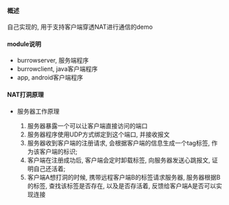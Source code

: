 #### 概述

自己实现的, 用于支持客户端穿透NAT进行通信的demo

#### module说明

* burrowserver, 服务端程序
* burrowclient, java客户端程序
* app, android客户端程序

#### NAT打洞原理

* 服务器工作原理

	1. 服务器暴露一个可以让客户端直接访问的端口
	2. 服务器程序使用UDP方式绑定到这个端口, 并接收报文
	3. 服务器收到客户端的注册请求, 会根据客户端的信息生成一个tag标签, 作为该客户端的标识;
	4. 客户端在注册成功后, 客户端会定时卸载标签, 向服务器发送心跳报文, 证明自己还活着;
	5. 客户端A想打洞的时候, 携带远程客户端B的标签请求服务器, 服务器根据B的标签, 查找该标签是否存在, 以及是否存活着, 反馈给客户端A是否可以实现连接
